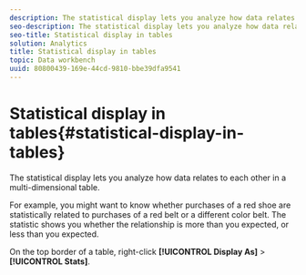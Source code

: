 ```yaml
---
description: The statistical display lets you analyze how data relates to each other in a multi-dimensional table.
seo-description: The statistical display lets you analyze how data relates to each other in a multi-dimensional table.
seo-title: Statistical display in tables
solution: Analytics
title: Statistical display in tables
topic: Data workbench
uuid: 80800439-169e-44cd-9810-bbe39dfa9541
---
```


# Statistical display in tables{#statistical-display-in-tables}

The statistical display lets you analyze how data relates to each other in a multi-dimensional table.

 For example, you might want to know whether purchases of a red shoe are statistically related to purchases of a red belt or a different color belt. The statistic shows you whether the relationship is more than you expected, or less than you expected.

On the top border of a table, right-click **[!UICONTROL Display As]** > **[!UICONTROL Stats]**. 
